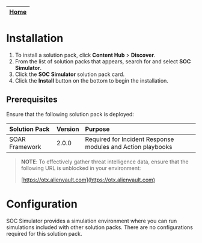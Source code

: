 | [Home](/README.md) | 
|--------------------------------------------|

# Installation

1. To install a solution pack, click **Content Hub** > **Discover**.    
2. From the list of solution packs that appears, search for and select **SOC Simulator**. 
3. Click the **SOC Simulator** solution pack card.    
4. Click the **Install** button on the bottom to begin the installation.

## Prerequisites

Ensure that the following solution pack is deployed:

| Solution Pack  | Version | Purpose                                                     |
|:---------------|:-|:------------------------------------------------------------|
| SOAR Framework | 2.0.0 | Required for Incident Response modules and Action playbooks |

>**NOTE**: To effectively gather threat intelligence data, ensure that the following URL is unblocked in your environment:
>
>[https://otx.alienvault.com](https://otx.alienvault.com)

# Configuration

SOC Simulator provides a simulation environment where you can run simulations included with other solution packs. There are no configurations required for this solution pack.
